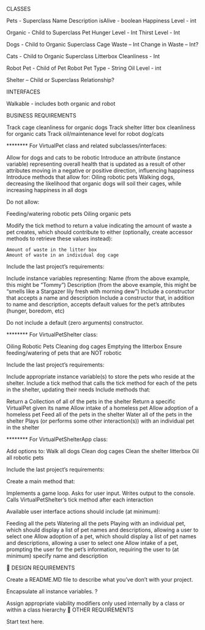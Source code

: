 CLASSES

Pets - Superclass
	Name
	Description
	isAlive - boolean
	Happiness Level - int
	
Organic - Child to Superclass Pet
	Hunger Level - Int
	Thirst Level - Int

Dogs - Child to Organic Superclass
Cage Waste – Int
Change in Waste – Int?

Cats - Child to Organic  Superclass
	Litterbox Cleanliness - Int

Robot Pet - Child of Pet
	Robot Pet Type - String
	Oil Level - int

Shelter – Child or Superclass Relationship?  
	


IINTERFACES

Walkable - includes both organic and robot



BUSINESS REQUIREMENTS

Track cage cleanliness for organic dogs
Track shelter litter box cleanliness for organic cats
Track oil/maintenance level for robot dog/cats



******** For VirtualPet class and related subclasses/interfaces:

Allow for dogs and cats to be robotic
Introduce an attribute (instance variable) representing overall health that is updated as a result of other attributes moving in a negative or positive direction, influencing happiness
Introduce methods that allow for:
Oiling robotic pets
Walking dogs, decreasing the likelihood that organic dogs will soil their cages, while increasing happiness in all dogs

Do not allow:

Feeding/watering robotic pets
 Oiling organic pets

Modify the tick method to return a value indicating the amount of waste a pet creates, which should contribute to either (optionally, create accessor methods to retrieve these values instead):

    Amount of waste in the litter box
    Amount of waste in an individual dog cage

Include the last project’s requirements:


Include instance variables representing:
Name (from the above example, this might be “Tommy”)
Description (from the above example, this might be “smells like a Stargazer lily fresh with morning dew”)
Include a constructor that accepts a name and description
Include a constructor that, in addition to name and description, accepts default values for the pet’s attributes (hunger, boredom, etc)

Do not include a default (zero arguments) constructor.

******** For VirtualPetShelter class:


Oiling Robotic Pets
Cleaning dog cages
Emptying the litterbox
Ensure feeding/watering of pets that are NOT robotic




Include the last project’s requirements:

Include appropriate instance variable(s) to store the pets who reside at the shelter.
Include a tick method that calls the tick method for each of the pets in the shelter, updating their needs
Include methods that:

Return a Collection of all of the pets in the shelter
Return a specific VirtualPet given its name
Allow intake of a homeless pet
Allow adoption of a homeless pet
Feed all of the pets in the shelter
Water all of the pets in the shelter
Plays (or performs some other interaction(s)) with an individual pet in the shelter


******** For VirtualPetShelterApp class:

Add options to:
    Walk all dogs
    Clean dog cages
    Clean the shelter litterbox
    Oil all robotic pets

Include the last project’s requirements:

Create a main method that:

Implements a game loop.
Asks for user input.
Writes output to the console.
Calls VirtualPetShelter’s tick method after each interaction

Available user interface actions should include (at minimum):

Feeding all the pets
Watering all the pets
Playing with an individual pet, which should display a list of pet names and descriptions, allowing a user to select one
Allow adoption of a pet, which should display a list of pet names and descriptions, allowing a user to select one
Allow intake of a pet, prompting the user for the pet’s information, requiring the user to (at minimum) specify name and description


DESIGN REQUIREMENTS

Create a README.MD file to describe what you’ve don’t with your project.

Encapsulate all instance variables. ?

Assign appropriate viability modifiers only used internally by a class or within a class hierarchy

OTHER  REQUIREMENTS

Start text here.
